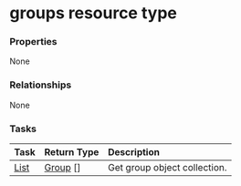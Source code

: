 # groups resource type



### Properties
None

### Relationships
None


### Tasks

| Task		   | Return Type	|Description|
|:---------------|:--------|:----------|
|[List](../api/group_list.md) | [Group](group.md) [] |Get group object collection. |

<!-- uuid: 82e76680-d30a-41a3-9f4b-e218d3000900
2015-10-15 04:07:52 UTC -->
<!-- {
  "type": "#page.annotation",
  "description": "groups resource",
  "keywords": "",
  "section": "documentation",
  "tocPath": ""
}-->